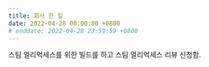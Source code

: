 ```yaml
---
title: 회사 한 일
date: 2022-04-28 00:00:00 +0800
# enddate: 2022-04-28 23:59:59 +0800
---
```


스팀 얼리억세스를 위한 빌드를 하고
스팀 얼리억세스 리뷰 신청함.
